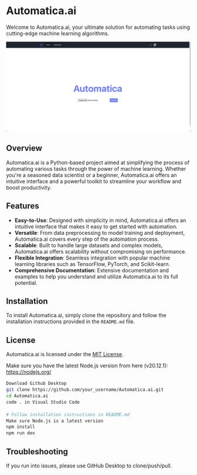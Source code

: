# Automatica.ai

Welcome to Automatica.ai, your ultimate solution for automating tasks using cutting-edge machine learning algorithms.

![Automatica](images/automatica.png)

## Overview

Automatica.ai is a Python-based project aimed at simplifying the process of automating various tasks through the power of machine learning. Whether you're a seasoned data scientist or a beginner, Automatica.ai offers an intuitive interface and a powerful toolkit to streamline your workflow and boost productivity.

## Features

- **Easy-to-Use**: Designed with simplicity in mind, Automatica.ai offers an intuitive interface that makes it easy to get started with automation.
- **Versatile**: From data preprocessing to model training and deployment, Automatica.ai covers every step of the automation process.
- **Scalable**: Built to handle large datasets and complex models, Automatica.ai offers scalability without compromising on performance.
- **Flexible Integration**: Seamless integration with popular machine learning libraries such as TensorFlow, PyTorch, and Scikit-learn.
- **Comprehensive Documentation**: Extensive documentation and examples to help you understand and utilize Automatica.ai to its full potential.

## Installation

To install Automatica.ai, simply clone the repository and follow the installation instructions provided in the `README.md` file.

## License

Automatica.ai is licensed under the [MIT License](LICENSE).

Make sure you have the latest Node.js version from here (v20.12.1): https://nodejs.org/

```bash
Download Github Desktop
git clone https://github.com/your_username/Automatica.ai.git
cd Automatica.ai
code . in Visual Studio Code

# Follow installation instructions in README.md
Make sure Node.js is a latest version
npm install
npm run dev
```

## Troubleshooting

If you run into issues, please use GitHub Desktop to clone/push/pull.
